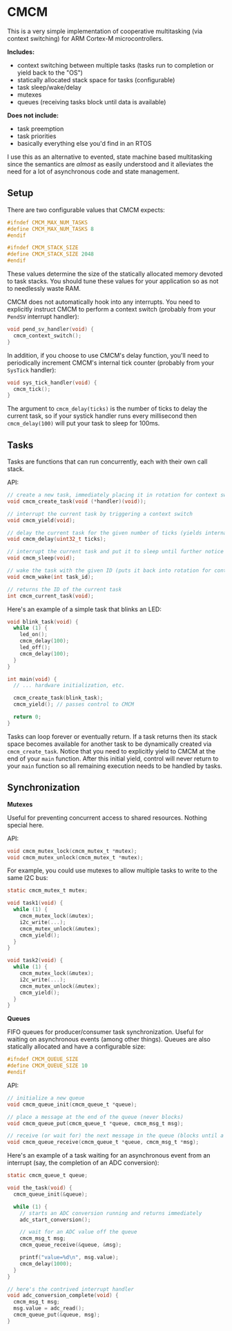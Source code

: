 # CMCM

This is a very simple implementation of cooperative multitasking (via context switching) for ARM Cortex-M microcontrollers.

**Includes:**

* context switching between multiple tasks (tasks run to completion or yield back to the "OS")
* statically allocated stack space for tasks (configurable)
* task sleep/wake/delay
* mutexes
* queues (receiving tasks block until data is available)

**Does not include:**

* task preemption
* task priorities
* basically everything else you'd find in an RTOS

I use this as an alternative to evented, state machine based multitasking since the semantics are *almost* as easily understood and it alleviates the need for a lot of asynchronous code and state management.

## Setup

There are two configurable values that CMCM expects:

```c
#ifndef CMCM_MAX_NUM_TASKS
#define CMCM_MAX_NUM_TASKS 8
#endif

#ifndef CMCM_STACK_SIZE
#define CMCM_STACK_SIZE 2048
#endif
```

These values determine the size of the statically allocated memory devoted to task stacks.  You should tune these values for your application so as not to needlessly waste RAM.

CMCM does not automatically hook into any interrupts.  You need to explicitly instruct CMCM to perform a context switch (probably from your `PendSV` interrupt handler):

```c
void pend_sv_handler(void) {
  cmcm_context_switch();
}
```

In addition, if you choose to use CMCM's delay function, you'll need to periodically increment CMCM's internal tick counter (probably from your `SysTick` handler):

```c
void sys_tick_handler(void) {
  cmcm_tick();
}
```

The argument to `cmcm_delay(ticks)` is the number of ticks to delay the current task, so if your systick handler runs every millisecond then `cmcm_delay(100)` will put your task to sleep for 100ms.

## Tasks

Tasks are functions that can run concurrently, each with their own call stack.

API:

```c
// create a new task, immediately placing it in rotation for context switches
void cmcm_create_task(void (*handler)(void));

// interrupt the current task by triggering a context switch
void cmcm_yield(void);

// delay the current task for the given number of ticks (yields internally)
void cmcm_delay(uint32_t ticks);

// interrupt the current task and put it to sleep until further notice (removes the task from context switch rotation)
void cmcm_sleep(void);

// wake the task with the given ID (puts it back into rotation for context switching)
void cmcm_wake(int task_id);

// returns the ID of the current task
int cmcm_current_task(void);
```

Here's an example of a simple task that blinks an LED:

```c
void blink_task(void) {
  while (1) {
    led_on();
    cmcm_delay(100);
    led_off();
    cmcm_delay(100);
  }
}

int main(void) {
  // ... hardware initialization, etc.

  cmcm_create_task(blink_task);
  cmcm_yield(); // passes control to CMCM

  return 0;
}
```

Tasks can loop forever or eventually return.  If a task returns then its stack space becomes available for another task to be dynamically created via `cmcm_create_task`.  Notice that you need to explicitly yield to CMCM at the end of your `main` function.  After this initial yield, control will never return to your `main` function so all remaining execution needs to be handled by tasks.

## Synchronization

**Mutexes**

Useful for preventing concurrent access to shared resources.  Nothing special here.

API:

```c
void cmcm_mutex_lock(cmcm_mutex_t *mutex);
void cmcm_mutex_unlock(cmcm_mutex_t *mutex);
```

For example, you could use mutexes to allow multiple tasks to write to the same I2C bus:

```c
static cmcm_mutex_t mutex;

void task1(void) {
  while (1) {
    cmcm_mutex_lock(&mutex);
    i2c_write(...);
    cmcm_mutex_unlock(&mutex);
    cmcm_yield();
  }
}

void task2(void) {
  while (1) {
    cmcm_mutex_lock(&mutex);
    i2c_write(...);
    cmcm_mutex_unlock(&mutex);
    cmcm_yield();
  }
}
```

**Queues**

FIFO queues for producer/consumer task synchronization.  Useful for waiting on asynchronous events (among other things).  Queues are also statically allocated and have a configurable size:

```c
#ifndef CMCM_QUEUE_SIZE
#define CMCM_QUEUE_SIZE 10
#endif
```

API:

```c
// initialize a new queue
void cmcm_queue_init(cmcm_queue_t *queue);

// place a message at the end of the queue (never blocks)
void cmcm_queue_put(cmcm_queue_t *queue, cmcm_msg_t msg);

// receive (or wait for) the next message in the queue (blocks until a message is available)
void cmcm_queue_receive(cmcm_queue_t *queue, cmcm_msg_t *msg);
```

Here's an example of a task waiting for an asynchronous event from an interrupt (say, the completion of an ADC conversion):

```c
static cmcm_queue_t queue;

void the_task(void) {
  cmcm_queue_init(&queue);

  while (1) {
    // starts an ADC conversion running and returns immediately
    adc_start_conversion();

    // wait for an ADC value off the queue
    cmcm_msg_t msg;
    cmcm_queue_receive(&queue, &msg);

    printf("value=%d\n", msg.value);
    cmcm_delay(1000);
  }
}

// here's the contrived interrupt handler
void adc_conversion_complete(void) {
  cmcm_msg_t msg;
  msg.value = adc_read();
  cmcm_queue_put(&queue, msg);
}
```
